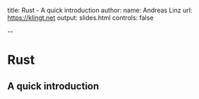 title: Rust - A quick introduction
author:
    name: Andreas Linz
    url: https://klingt.net
output: slides.html
controls: false

--

# Rust
## A quick introduction

